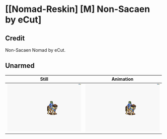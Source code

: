 # [\[Nomad-Reskin\] \[M\] Non-Sacaen by eCut]

## Credit

Non-Sacaen Nomad by eCut.

## Unarmed

| Still | Animation |
| :---: | :-------: |
| ![Unarmed still](./Unarmed_000.png) | ![Unarmed animation](./Unarmed.gif) |
